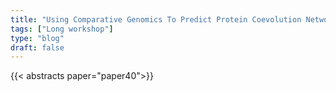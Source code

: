 ```yaml
---
title: "Using Comparative Genomics To Predict Protein Coevolution Networks With The DECIPHER And Synextend Packages"
tags: ["Long workshop"]
type: "blog"
draft: false
---
```


{{< abstracts paper="paper40">}}


